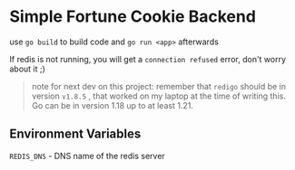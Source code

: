 # Simple Fortune Cookie Backend

use `go build` to build code and `go run <app>` afterwards

If redis is not running, you will get a `connection refused` error, don't worry about it ;)

> note for next dev on this project: remember that `redigo` should be in version `v1.8.5` , that worked on my laptop at the time of writing this. Go can be in version 1.18 up to at least 1.21. 

## Environment Variables

`REDIS_DNS` - DNS name of the redis server  